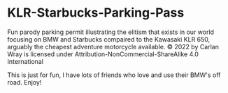 # KLR-Starbucks-Parking-Pass
Fun parody parking permit illustrating the elitism that exists in our world focusing on BMW and Starbucks compaired to the Kawasaki KLR 650, arguably the cheapest adventure motorcycle available. © 2022 by Carlan Wray is licensed under Attribution-NonCommercial-ShareAlike 4.0 International

This is just for fun, I have lots of friends who love and use their BMW's off road. Enjoy!
